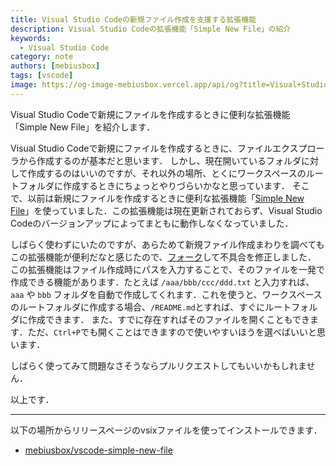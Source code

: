 ```yaml
---
title: Visual Studio Codeの新規ファイル作成を支援する拡張機能
description: Visual Studio Codeの拡張機能「Simple New File」の紹介
keywords:
  - Visual Studio Code
category: note
authors: [mebiusbox]
tags: [vscode]
image: https://og-image-mebiusbox.vercel.app/api/og?title=Visual+Studio+Code%e3%81%ae%e6%96%b0%e8%a6%8f%e3%83%95%e3%82%a1%e3%82%a4%e3%83%ab%e4%bd%9c%e6%88%90%e3%82%92%e6%94%af%e6%8f%b4%e3%81%99%e3%82%8b%e6%8b%a1%e5%bc%b5%e6%a9%9f%e8%83%bd&subtitle=Visual+Studio+Code%e3%81%ae%e6%8b%a1%e5%bc%b5%e6%a9%9f%e8%83%bd%e3%80%8cSimple+New+File%e3%80%8d%e3%81%ae%e7%b4%b9%e4%bb%8b&date=2024%2F09%2F05&tags=vscode
---
```


Visual Studio Codeで新規にファイルを作成するときに便利な拡張機能「Simple New File」を紹介します．

<!-- truncate -->

Visual Studio Codeで新規にファイルを作成するときに、ファイルエクスプローラから作成するのが基本だと思います．
しかし、現在開いているフォルダに対して作成するのはいいのですが、それ以外の場所、とくにワークスペースのルートフォルダに作成するときにちょっとやりづらいかなと思っています．
そこで、以前は新規にファイルを作成するときに便利な拡張機能「[Simple New File](https://marketplace.visualstudio.com/items?itemName=fayras.simple-new-file)」を使っていました．この拡張機能は現在更新されておらず、Visual Studio Codeのバージョンアップによってまともに動作しなくなっていました．

しばらく使わずにいたのですが、あらためて新規ファイル作成まわりを調べてもこの拡張機能が便利だなと感じたので、[フォーク](https://github.com/mebiusbox/vscode-simple-new-file)して不具合を修正しました．
この拡張機能はファイル作成時にパスを入力することで、そのファイルを一発で作成できる機能があります．たとえば `/aaa/bbb/ccc/ddd.txt` と入力すれば、`aaa` や `bbb` フォルダを自動で作成してくれます．これを使うと、ワークスペースのルートフォルダに作成する場合、`/README.md`とすれば、すぐにルートフォルダに作成できます．
また、すでに存在すればそのファイルを開くこともできます．ただ、`Ctrl+P`でも開くことはできますので使いやすいほうを選べばいいと思います．

しばらく使ってみて問題なさそうならプルリクエストしてもいいかもしれません．

以上です．

---

以下の場所からリリースページのvsixファイルを使ってインストールできます．

- [mebiusbox/vscode-simple-new-file](https://github.com/mebiusbox/vscode-simple-new-file)
